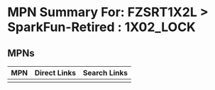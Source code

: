 



# MPN Summary For: FZSRT1X2L > SparkFun-Retired : 1X02_LOCK

## MPNs
  

|MPN|Direct Links|Search Links|
| :--- | :--- | :--- |
||||
